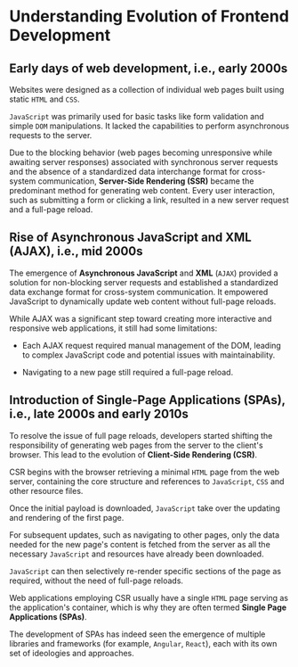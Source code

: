 # Understanding Evolution of Frontend Development

## Early days of web development, i.e., early 2000s

Websites were designed as a collection of individual web pages built using static `HTML` and `CSS`.

`JavaScript` was primarily used for basic tasks like form validation and simple `DOM` manipulations. It lacked the capabilities to perform asynchronous requests to the server.

Due to the blocking behavior (web pages becoming unresponsive while awaiting server responses) associated with synchronous server requests and the absence of a standardized data interchange format for cross-system communication, **Server-Side Rendering (SSR)** became the predominant method for generating web content. Every user interaction, such as submitting a form or clicking a link, resulted in a new server request and a full-page reload.

## Rise of Asynchronous JavaScript and XML (AJAX), i.e., mid 2000s

The emergence of **Asynchronous JavaScript** and **XML** (`AJAX`) provided a solution for non-blocking server requests and established a standardized data exchange format for cross-system communication. It empowered JavaScript to dynamically update web content without full-page reloads.

While AJAX was a significant step toward creating more interactive and responsive web applications, it still had some limitations:

- Each AJAX request required manual management of the DOM, leading to complex JavaScript code and potential issues with maintainability.

- Navigating to a new page still required a full-page reload.

## Introduction of Single-Page Applications (SPAs), i.e., late 2000s and early 2010s

To resolve the issue of full page reloads, developers started shifting the responsibility of generating web pages from the server to the client's browser. This lead to the evolution of **Client-Side Rendering (CSR)**.

CSR begins with the browser retrieving a minimal `HTML` page from the web server, containing the core structure and references to `JavaScript`, `CSS` and other resource files.

Once the initial payload is downloaded, `JavaScript` take over the updating and rendering of the first page.

For subsequent updates, such as navigating to other pages, only the data needed for the new page's content is fetched from the server as all the necessary `JavaScript` and resources have already been downloaded.

`JavaScript` can then selectively re-render specific sections of the page as required, without the need of full-page reloads.

Web applications employing CSR usually have a single `HTML` page serving as the application's container, which is why they are often termed **Single Page Applications (SPAs)**.

The development of SPAs has indeed seen the emergence of multiple libraries and frameworks (for example, `Angular`, `React`), each with its own set of ideologies and approaches.
